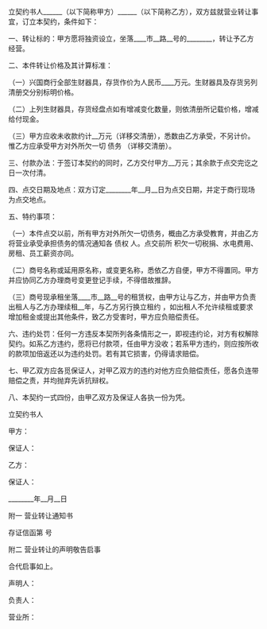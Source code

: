 
 


立契约书人______（以下简称甲方）______（以下简称乙方），双方兹就营业转让事宜，订立本契约，条件如下：


一、转让标的：甲方愿将独资设立，坐落____市__路__号的________，转让予乙方经营。


二、本件转让价格及其计算标准：


（一）兴国商行全部生财器具，存货作价为人民币____万元。生财器具及存货另列清册交分别标明价格。


（二）上列生财器具，存货经盘点如有增减变化数量，则依清册所记载价格，增减给付现金。


（三）甲方应收未收款约计__万元（详移交清册），悉数由乙方承受，不另计价。惟乙方应承受甲方对外所欠一切
债务
（详移交清册）。


三、付款办法：于签订本契约的同时，乙方交付甲方__万元；其余款于点交完讫之日一次付清。


四、点交日期及地点：双方订定________年__月__日为点交日期，并定于商行现场为点交地点。


五、特约事项：


（一）本件点交以前，所有甲方对外所欠一切债务，概由乙方承受教育，并由乙方将营业承受承担债务的情况通知各
债权
人。点交前所 积欠一切税捐、水电费用、房租、员工薪资亦同。


（二）商号名称或延用原名称，或变更名称，悉依乙方自便，甲方不得置同。甲方并应协同乙方办理商号变更登记手续，不得借故推辞。


（三）商号现承租坐落____市__路__号的租赁权，由甲方让与乙方，并由甲方负责出租人与乙方办理续租__年，与乙方另行换立租约 ，如出租人不允许续租或要求增加租金或提出其他条件，致乙方受害时，甲方应负赔偿责任。


六、违约处罚：任何一方违反本契所列各条情形之一，即视违约论，对方有权解除契约。如系乙方违约，愿将已付款项，任由甲方没收；若系甲方违约，则应按所收的款项加倍返还以为违约处罚。若有其它损害，仍得请求赔偿。


七、甲乙双方应各觅保证人，对甲乙双方的违约对他方应负赔偿责任，愿各负连带赔偿之责，并均抛弃先诉抗辩权。


八、本契约一式四份，由甲乙双方及保证人各执一份为凭。


立契约书人


甲方：


保证人：


乙方：


保证人：


________年__月__日


附一 营业转让通知书


存证信函第 号


附二 营业转让的声明敬告启事


合代启事如上。


声明人：


负责人：


营业所：
 


 

 
 
 
 
 
  


  
 

  


  


  
 
 
 
 

